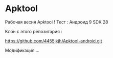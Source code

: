 # Apktool

Рабочая весия Apktool !
Тест :
Андроид 9
SDK 28

Клон с этого репозитария :

https://github.com/4455jkjh/Apktool-android.git

Модификация ...
